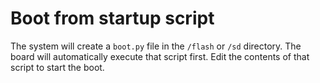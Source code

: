 Boot from startup script
=======

The system will create a `boot.py` file in the `/flash` or `/sd` directory. The board will automatically execute that script first. Edit the contents of that script to start the boot.
